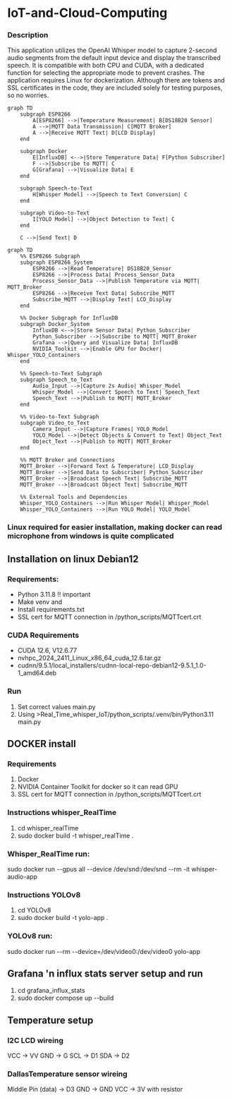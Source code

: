 # IoT-and-Cloud-Computing

### Description
This application utilizes the OpenAI Whisper model to capture 2-second audio segments from the default input device and display the transcribed speech. It is compatible with both CPU and CUDA, with a dedicated function for selecting the appropriate mode to prevent crashes. The application requires Linux for dockerization. Although there are tokens and SSL certificates in the code, they are included solely for testing purposes, so no worries.

```mermaid
graph TD
    subgraph ESP8266
        A[ESP8266] -->|Temperature Measurement| B[DS18B20 Sensor]
        A -->|MQTT Data Transmission| C[MQTT Broker]
        A -->|Receive MQTT Text| D[LCD Display]
    end

    subgraph Docker
        E[InfluxDB] <-->|Store Temperature Data| F[Python Subscriber]
        F -->|Subscribe to MQTT| C
        G[Grafana] -->|Visualize Data| E
    end

    subgraph Speech-to-Text
        H[Whisper Model] -->|Speech to Text Conversion| C
    end

    subgraph Video-to-Text
        I[YOLO Model] -->|Object Detection to Text| C
    end

    C -->|Send Text| D
```

```mermaid
graph TD
    %% ESP8266 Subgraph
    subgraph ESP8266_System
        ESP8266 -->|Read Temperature| DS18B20_Sensor
        ESP8266 -->|Process Data| Process_Sensor_Data
        Process_Sensor_Data -->|Publish Temperature via MQTT| MQTT_Broker
        ESP8266 -->|Receive Text Data| Subscribe_MQTT
        Subscribe_MQTT -->|Display Text| LCD_Display
    end

    %% Docker Subgraph for InfluxDB
    subgraph Docker_System
        InfluxDB <-->|Store Sensor Data| Python_Subscriber
        Python_Subscriber -->|Subscribe to MQTT| MQTT_Broker
        Grafana -->|Query and Visualize Data| InfluxDB
        NVIDIA_Toolkit -->|Enable GPU for Docker| Whisper_YOLO_Containers
    end

    %% Speech-to-Text Subgraph
    subgraph Speech_to_Text
        Audio_Input -->|Capture 2s Audio| Whisper_Model
        Whisper_Model -->|Convert Speech to Text| Speech_Text
        Speech_Text -->|Publish to MQTT| MQTT_Broker
    end

    %% Video-to-Text Subgraph
    subgraph Video_to_Text
        Camera_Input -->|Capture Frames| YOLO_Model
        YOLO_Model -->|Detect Objects & Convert to Text| Object_Text
        Object_Text -->|Publish to MQTT| MQTT_Broker
    end

    %% MQTT Broker and Connections
    MQTT_Broker -->|Forward Text & Temperature| LCD_Display
    MQTT_Broker -->|Send Data to Subscriber| Python_Subscriber
    MQTT_Broker -->|Broadcast Speech Text| Subscribe_MQTT
    MQTT_Broker -->|Broadcast Object Text| Subscribe_MQTT

    %% External Tools and Dependencies
    Whisper_YOLO_Containers -->|Run Whisper Model| Whisper_Model
    Whisper_YOLO_Containers -->|Run YOLO Model| YOLO_Model
```

### Linux required for easier installation, making docker can read microphone from windows is quite complicated

## Installation on linux Debian12

### Requirements:
- Python 3.11.8 !! important
- Make venv and
- Install requirements.txt
- SSL cert for MQTT connection in /python_scripts/MQTTcert.crt

### CUDA Requirements
- CUDA 12.6, V12.6.77
- nvhpc_2024_2411_Linux_x86_64_cuda_12.6.tar.gz
- cudnn/9.5.1/local_installers/cudnn-local-repo-debian12-9.5.1_1.0-1_amd64.deb
### Run
1. Set correct values main.py
2. Using >Real_Time_whisper_IoT/python_scripts/.venv/bin/Python3.11 main.py

## DOCKER install
### Requirements
1. Docker
2. NVIDIA Container Toolkit for docker so it can read GPU
3. SSL cert for MQTT connection in /python_scripts/MQTTcert.crt

### Instructions whisper_RealTime
1. cd whisper_realTime
2. sudo docker build -t whisper_realTime .

### Whisper_RealTime run:
sudo docker run --gpus all --device /dev/snd:/dev/snd --rm -it whisper-audio-app

### Instructions YOLOv8
1. cd YOLOv8
2. sudo docker build -t yolo-app .

### YOLOv8 run:
sudo docker run --rm --device=/dev/video0:/dev/video0 yolo-app

## Grafana 'n influx stats server setup and run
1. cd grafana_influx_stats
2. sudo docker compose up --build

## Temperature setup

### I2C LCD wireing
VCC -> VV GND -> G SCL -> D1 SDA -> D2

### DallasTemperature sensor wireing
Middle Pin (data) -> D3 GND -> GND VCC -> 3V with resistor
